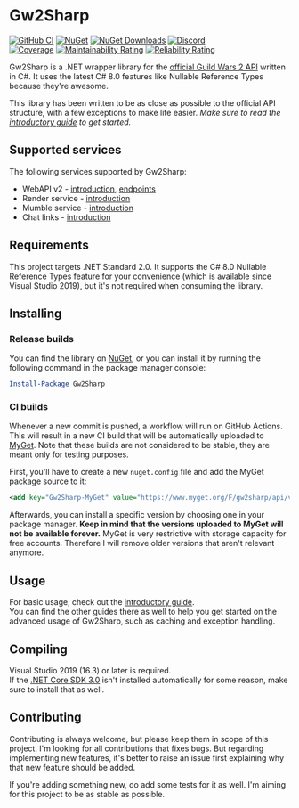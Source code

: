 # Gw2Sharp
[![GitHub CI](https://github.com/Archomeda/Gw2Sharp/workflows/CI/badge.svg)](https://github.com/Archomeda/Gw2Sharp/actions?workflow=CI)
[![NuGet](https://img.shields.io/nuget/v/Gw2Sharp.svg?label=NuGet&logo=nuget)](https://www.nuget.org/packages/Gw2Sharp)
[![NuGet Downloads](https://img.shields.io/nuget/dt/Gw2Sharp.svg?label=Downloads&logo=nuget)](https://www.nuget.org/packages/Gw2Sharp)
[![Discord](https://img.shields.io/discord/384735285197537290.svg?label=Discord&logo=discord)](https://discord.gg/u2YDPea)  
[![Coverage](https://sonarcloud.io/api/project_badges/measure?project=Archomeda_Gw2Sharp&metric=coverage)](https://sonarcloud.io/dashboard?id=Archomeda_Gw2Sharp)
[![Maintainability Rating](https://sonarcloud.io/api/project_badges/measure?project=Archomeda_Gw2Sharp&metric=sqale_rating)](https://sonarcloud.io/dashboard?id=Archomeda_Gw2Sharp)
[![Reliability Rating](https://sonarcloud.io/api/project_badges/measure?project=Archomeda_Gw2Sharp&metric=reliability_rating)](https://sonarcloud.io/dashboard?id=Archomeda_Gw2Sharp)

Gw2Sharp is a .NET wrapper library for the [official Guild Wars 2 API](https://wiki.guildwars2.com/wiki/API) written in C#.
It uses the latest C# 8.0 features like Nullable Reference Types because they're awesome.

This library has been written to be as close as possible to the official API structure, with a few exceptions to make life easier.
*Make sure to read the [introductory guide](https://archomeda.github.io/Gw2Sharp/master/guides/introduction.html) to get started.*

## Supported services
The following services supported by Gw2Sharp:
- WebAPI v2 - [introduction](https://archomeda.github.io/Gw2Sharp/master/guides/introduction.html#web-api-v2), [endpoints](https://archomeda.github.io/Gw2Sharp/master/guides/endpoints.html)
- Render service - [introduction](https://archomeda.github.io/Gw2Sharp/master/guides/introduction.html#render-service)
- Mumble service - [introduction](https://archomeda.github.io/Gw2Sharp/master/guides/introduction.html#mumble)
- Chat links - [introduction](https://archomeda.github.io/Gw2Sharp/master/guides/introduction.html#chat-links)

## Requirements
This project targets .NET Standard 2.0.
It supports the C# 8.0 Nullable Reference Types feature for your convenience (which is available since Visual Studio 2019), but it's not required when consuming the library.

## Installing
### Release builds
You can find the library on [NuGet](https://www.nuget.org/packages/Gw2Sharp/), or you can install it by running the following command in the package manager console:
```powershell
Install-Package Gw2Sharp
```

### CI builds
Whenever a new commit is pushed, a workflow will run on GitHub Actions.
This will result in a new CI build that will be automatically uploaded to [MyGet](https://www.myget.org/feed/gw2sharp/package/nuget/Gw2Sharp).
Note that these builds are not considered to be stable, they are meant only for testing purposes.

First, you'll have to create a new `nuget.config` file and add the MyGet package source to it:
```xml
<add key="Gw2Sharp-MyGet" value="https://www.myget.org/F/gw2sharp/api/v3/index.json" />
```

Afterwards, you can install a specific version by choosing one in your package manager.
**Keep in mind that the versions uploaded to MyGet will not be available forever.**
MyGet is very restrictive with storage capacity for free accounts.
Therefore I will remove older versions that aren't relevant anymore.

## Usage
For basic usage, check out the [introductory guide](https://archomeda.github.io/Gw2Sharp/master/guides/introduction.html).  
You can find the other guides there as well to help you get started on the advanced usage of Gw2Sharp, such as caching and exception handling.

## Compiling
Visual Studio 2019 (16.3) or later is required.  
If the [.NET Core SDK 3.0](https://dotnet.microsoft.com/download/dotnet-core/3.0) isn't installed automatically for some reason, make sure to install that as well.

## Contributing
Contributing is always welcome, but please keep them in scope of this project.
I'm looking for all contributions that fixes bugs.
But regarding implementing new features, it's better to raise an issue first explaining why that new feature should be added.

If you're adding something new, do add some tests for it as well.
I'm aiming for this project to be as stable as possible.

